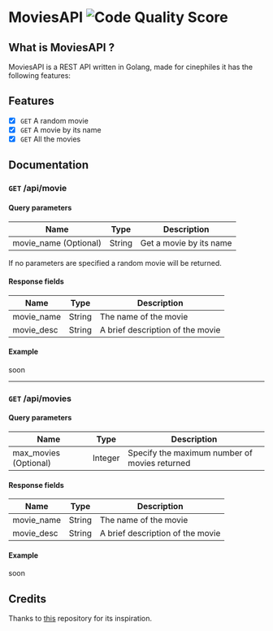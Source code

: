 # MoviesAPI ![Code Quality Score](https://www.code-inspector.com/project/29263/status/svg)

## What is MoviesAPI ?

MoviesAPI is a REST API written in Golang, made for cinephiles it has the following features:

## Features

- [X] `GET` A random movie
- [X] `GET` A movie by its name
- [X] `GET` All the movies

## Documentation

### `GET` /api/movie

#### Query parameters

| Name                  | Type          | Description
|-----------------------|---------------|-------------------------|
| movie_name (Optional) | String        | Get a movie by its name |

If no parameters are specified a random movie will be returned.

#### Response fields

| Name                  | Type          | Description
|-----------------------|---------------|----------------------------------|
| movie_name            | String        | The name of the movie            |
| movie_desc            | String        | A brief description of the movie |

#### Example

soon

---

### `GET` /api/movies

#### Query parameters

| Name                  | Type          | Description
|-----------------------|---------------|-----------------------------------------------|
| max_movies (Optional) | Integer       | Specify the maximum number of movies returned |

#### Response fields

| Name                  | Type          | Description
|-----------------------|---------------|-------------------------------------------------------------------------|
| movie_name            | String        | The name of the movie                                                   |
| movie_desc            | String        | A brief description of the movie                                        |

#### Example

soon

## Credits
Thanks to [this](github.com/BonBot-Team/BonAPI) repository for its inspiration.
